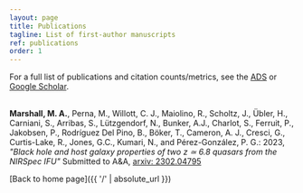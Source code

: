 ```yaml
---
layout: page
title: Publications
tagline: List of first-author manuscripts
ref: publications
order: 1
---
```


For a full list of publications and citation counts/metrics, see the [ADS](https://ui.adsabs.harvard.edu/search/q=orcid%3A0000-0001-6434-7845&sort=citation_count%20desc%2C%20bibcode%20desc&p_=0) or [Google Scholar](https://scholar.google.com/citations?user=3WZ2z5gAAAAJ&hl=en).
<br>
<br>

**Marshall, M. A.**, Perna, M., Willott, C. J., Maiolino, R., Scholtz, J., Übler, H., Carniani, S., Arribas, S., Lützgendorf, N., Bunker, A.J., Charlot, S., Ferruit, P., Jakobsen, P., Rodríguez Del Pino, B., Böker, T., Cameron, A. J., Cresci, G., Curtis-Lake, R., Jones, G.C., Kumari, N., and Pérez-González, P. G.: 2023, *"Black hole and host galaxy properties of two z ≃
 6.8 quasars from the NIRSpec IFU"* Submitted to A&A, [arxiv: 2302.04795](https://arxiv.org/abs/2302.04795)


[Back to home page]({{ '/' | absolute_url }})
